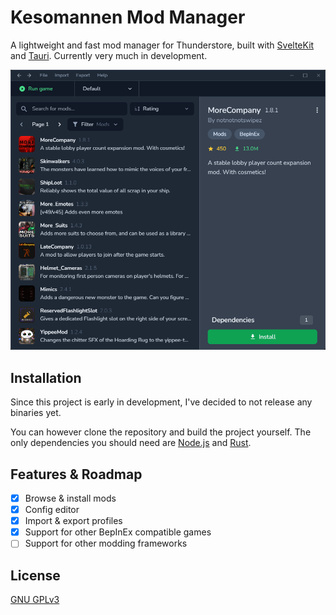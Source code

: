 # Kesomannen Mod Manager

A lightweight and fast mod manager for Thunderstore, built with [SvelteKit](https://kit.svelte.dev/) and [Tauri](https://tauri.app/). Currently very much in development.

![screenshot](/images/screenshot.png)

## Installation

Since this project is early in development, I've decided to not release any binaries yet.

You can however clone the repository and build the project yourself. The only dependencies you should need are [Node.js](https://nodejs.org/en/download) and [Rust](https://www.rust-lang.org/tools/install).

## Features & Roadmap

- [x] Browse & install mods
- [x] Config editor
- [x] Import & export profiles
- [x] Support for other BepInEx compatible games
- [ ] Support for other modding frameworks

## License

[GNU GPLv3](https://choosealicense.com/licenses/gpl-3.0/#)
